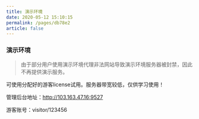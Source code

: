 ```yaml
---
title: 演示环境
date: 2020-05-12 15:10:15
permalink: /pages/db78e2
article: false
---
```


### 演示环境
> 由于部分用户使用演示环境代理非法网站导致演示环境服务器被封禁，因此不再提供演示服务。

可使用分配好的游客license试用。服务器带宽较低，仅供学习使用！

管理后台地址：<a href="http://103.163.47.16:9527" target="_blank">http://103.163.47.16:9527</a>

游客账号：visitor/123456
